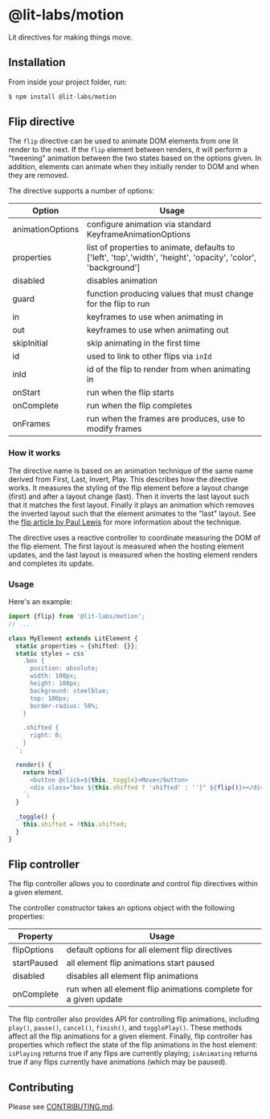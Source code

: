 # @lit-labs/motion

Lit directives for making things move.

## Installation

From inside your project folder, run:

```bash
$ npm install @lit-labs/motion
```

## Flip directive

The `flip` directive can be used to animate DOM elements from one lit render
to the next. If the `flip` element between renders, it will perform a "tweening"
animation between the two states based on the options given. In addition,
elements can animate when they initially render to DOM and when they are
removed.

The directive supports a number of options:

| Option           | Usage                                                                                                          |
| ---------------- | -------------------------------------------------------------------------------------------------------------- |
| animationOptions | configure animation via standard KeyframeAnimationOptions                                                      |
| properties       | list of properties to animate, defaults to ['left', 'top','width', 'height', 'opacity', 'color', 'background'] |
| disabled         | disables animation                                                                                             |
| guard            | function producing values that must change for the flip to run                                                 |
| in               | keyframes to use when animating in                                                                             |
| out              | keyframes to use when animating out                                                                            |
| skipInitial      | skip animating in the first time                                                                               |
| id               | used to link to other flips via `inId`                                                                         |
| inId             | id of the flip to render from when animating in                                                                |
| onStart          | run when the flip starts                                                                                       |
| onComplete       | run when the flip completes                                                                                    |
| onFrames         | run when the frames are produces, use to modify frames                                                         |

### How it works

The directive name is based on an animation technique of the same
name derived from First, Last, Invert, Play. This describes how the directive
works. It measures the styling of the flip element before a layout change
(first) and after a layout change (last). Then it inverts the last layout
such that it matches the first layout. Finally it plays an animation which
removes the inverted layout such that the element animates to the "last" layout.
See the [flip article by Paul Lewis](https://aerotwist.com/blog/flip-your-animations/)
for more information about the technique.

The directive uses a reactive controller to coordinate measuring the DOM of the
flip element. The first layout is measured when the hosting element updates,
and the last layout is measured when the hosting element renders and completes
its update.

### Usage

Here's an example:

```ts
import {flip} from '@lit-labs/motion';
// ...

class MyElement extends LitElement {
  static properties = {shifted: {}};
  static styles = css`
    .box {
      position: absolute;
      width: 100px;
      height: 100px;
      background: steelblue;
      top: 100px;
      border-radius: 50%;
    }

    .shifted {
      right: 0;
    }
  `;

  render() {
    return html`
      <button @click=${this._toggle}>Move</button>
      <div class="box ${this.shifted ? 'shifted' : ''}" ${flip()}></div>
    `;
  }

  _toggle() {
    this.shifted = !this.shifted;
  }
}
```

## Flip controller

The flip controller allows you to coordinate and control flip directives within
a given element.

The controller constructor takes an options object with the following properties:

| Property    | Usage                                                            |
| ----------- | ---------------------------------------------------------------- |
| flipOptions | default options for all element flip directives                  |
| startPaused | all element flip animations start paused                         |
| disabled    | disables all element flip animations                             |
| onComplete  | run when all element flip animations complete for a given update |

The flip controller also provides API for controlling flip animations,
including `play()`, `pause()`, `cancel()`, `finish()`, and `togglePlay()`.
These methods affect all the flip animations for a given element. Finally,
flip controller has properties which reflect the state of the flip animations
in the host element: `isPlaying` returns true if any flips are
currently playing; `isAnimating` returns true if any flips currently have
animations (which may be paused).

## Contributing

Please see [CONTRIBUTING.md](./CONTRIBUTING.md).
